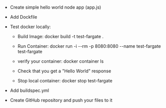 - Create simple hello world node app (app.js)

- Add Dockfile

- Test docker locally:
    
    - Build Image: docker build -t test-fargate .

    -  Run Container: docker run -i --rm -p 8080:8080 --name test-fargate test-fargate

    - verify your container: docker container ls

    - Check that you get a "Hello World" response

    - Stop local container: docker stop test-fargate


- Add buildspec.yml


- Create GitHub repository and push your files to it
